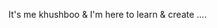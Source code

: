 It's me khushboo & I'm here to learn & create   ....

<!---
kxshhh/kxshhh is a ✨ special ✨ repository because its `README.md` (this file) appears on your GitHub profile.
You can click the Preview link to take a look at your changes.
--->

